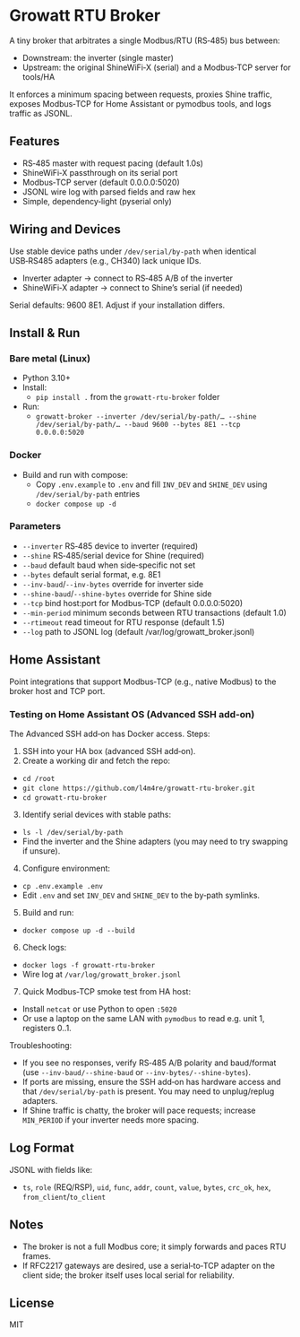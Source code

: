 # Growatt RTU Broker

A tiny broker that arbitrates a single Modbus/RTU (RS‑485) bus between:
- Downstream: the inverter (single master)
- Upstream: the original ShineWiFi‑X (serial) and a Modbus‑TCP server for tools/HA

It enforces a minimum spacing between requests, proxies Shine traffic, exposes Modbus‑TCP for Home Assistant or pymodbus tools, and logs traffic as JSONL.

## Features
- RS‑485 master with request pacing (default 1.0s)
- ShineWiFi‑X passthrough on its serial port
- Modbus‑TCP server (default 0.0.0.0:5020)
- JSONL wire log with parsed fields and raw hex
- Simple, dependency‑light (pyserial only)

## Wiring and Devices
Use stable device paths under `/dev/serial/by-path` when identical USB‑RS485 adapters (e.g., CH340) lack unique IDs.

- Inverter adapter → connect to RS‑485 A/B of the inverter
- ShineWiFi‑X adapter → connect to Shine’s serial (if needed)

Serial defaults: 9600 8E1. Adjust if your installation differs.

## Install & Run

### Bare metal (Linux)
- Python 3.10+
- Install:
  - `pip install .` from the `growatt-rtu-broker` folder
- Run:
  - `growatt-broker --inverter /dev/serial/by-path/… --shine /dev/serial/by-path/… --baud 9600 --bytes 8E1 --tcp 0.0.0.0:5020`

### Docker
- Build and run with compose:
  - Copy `.env.example` to `.env` and fill `INV_DEV` and `SHINE_DEV` using `/dev/serial/by-path` entries
  - `docker compose up -d`

### Parameters
- `--inverter` RS‑485 device to inverter (required)
- `--shine` RS‑485/serial device for Shine (required)
- `--baud` default baud when side‑specific not set
- `--bytes` default serial format, e.g. 8E1
- `--inv-baud`/`--inv-bytes` override for inverter side
- `--shine-baud`/`--shine-bytes` override for Shine side
- `--tcp` bind host:port for Modbus‑TCP (default 0.0.0.0:5020)
- `--min-period` minimum seconds between RTU transactions (default 1.0)
- `--rtimeout` read timeout for RTU response (default 1.5)
- `--log` path to JSONL log (default /var/log/growatt_broker.jsonl)

## Home Assistant
Point integrations that support Modbus‑TCP (e.g., native Modbus) to the broker host and TCP port.

### Testing on Home Assistant OS (Advanced SSH add‑on)
The Advanced SSH add‑on has Docker access. Steps:

1) SSH into your HA box (advanced SSH add‑on).
2) Create a working dir and fetch the repo:
  - `cd /root`
  - `git clone https://github.com/l4m4re/growatt-rtu-broker.git`
  - `cd growatt-rtu-broker`
3) Identify serial devices with stable paths:
  - `ls -l /dev/serial/by-path`
  - Find the inverter and the Shine adapters (you may need to try swapping if unsure).
4) Configure environment:
  - `cp .env.example .env`
  - Edit `.env` and set `INV_DEV` and `SHINE_DEV` to the by‑path symlinks.
5) Build and run:
  - `docker compose up -d --build`
6) Check logs:
  - `docker logs -f growatt-rtu-broker`
  - Wire log at `/var/log/growatt_broker.jsonl`
7) Quick Modbus‑TCP smoke test from HA host:
  - Install `netcat` or use Python to open `:5020`
  - Or use a laptop on the same LAN with `pymodbus` to read e.g. unit 1, registers 0..1.

Troubleshooting:
- If you see no responses, verify RS‑485 A/B polarity and baud/format (use `--inv-baud/--shine-baud` or `--inv-bytes/--shine-bytes`).
- If ports are missing, ensure the SSH add‑on has hardware access and that `/dev/serial/by-path` is present. You may need to unplug/replug adapters.
- If Shine traffic is chatty, the broker will pace requests; increase `MIN_PERIOD` if your inverter needs more spacing.

## Log Format
JSONL with fields like:
- `ts`, `role` (REQ/RSP), `uid`, `func`, `addr`, `count`, `value`, `bytes`, `crc_ok`, `hex`, `from_client`/`to_client`

## Notes
- The broker is not a full Modbus core; it simply forwards and paces RTU frames.
- If RFC2217 gateways are desired, use a serial‑to‑TCP adapter on the client side; the broker itself uses local serial for reliability.

## License
MIT